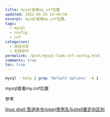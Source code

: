 ```yaml
---
title: mysql查看my_cnf位置
updated: 2022-05-24 14:49:54
excerpt: mysql查看my.cnf位置。
tags:
  - mysql
  - config
  - cnf
categories:
  - 经验分享
  - 实用技巧
permalink: /post/mysql-look-cnf-config.html
comments: true
toc: true
---
```

```bash
mysql --help | grep 'Default options' -A 1
```

mysql查看my.cnf位置

参考

[linux shell 管道命令(pipe)使用及与shell重定向区别](https://www.cnblogs.com/chengmo/archive/2010/10/21/1856577.html)